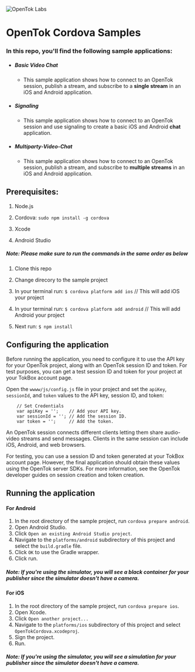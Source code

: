 ![OpenTok Labs](https://d26dzxoao6i3hh.cloudfront.net/items/0U1R0a0e2g1E361H0x3c/Image%202017-11-22%20at%2012.16.38%20PM.png?v=2507a2df)
# OpenTok Cordova Samples

### In this repo, you'll find the following sample applications:

* ##### Basic Video Chat
  * This sample application shows how to connect to an OpenTok session, publish a stream, and subscribe to a **single stream** in an iOS and Android application.
* ##### Signaling
  * This sample application shows how to connect to an OpenTok session and use signaling to create a basic iOS and Android **chat** application.
* ##### Multiparty-Video-Chat
  * This sample application shows how to connect to an OpenTok session, publish a stream, and subscribe to **multiple streams** in an iOS and Android application.

## Prerequisites:

1. Node.js

2. Cordova: `sudo npm install -g cordova`

3. Xcode

4. Android Studio

##### Note: Please make sure to run the commands in the same order as below

1. Clone this repo

2. Change direcory to the sample project

3. In your terminal run: `$ cordova platform add ios` // This will add iOS your project

4. In your terminal run: `$ cordova platform add android` // This will add Android your project

5. Next run: `$ npm install`

## Configuring the application

Before running the application, you need to configure it to use the API key for your OpenTok project, along with an OpenTok session ID and token. For test purposes, you can get a test session ID and token for your project at your TokBox account page.

Open the `wwww/js/config.js` file in your project and set the `apiKey`, `sessionId`, and `token` values to the API key, session ID, and token:
```
    // Set Credentials
    var apiKey = '';    // Add your API key.
    var sessionId = ''; // Add the session ID.
    var token = '';     // Add the token.
```
An OpenTok session connects different clients letting them share audio-video streams and send messages. Clients in the same session can include iOS, Android, and web browsers.

For testing, you can use a session ID and token generated at your TokBox account page. However, the final application should obtain these values using the OpenTok server SDKs. For more information, see the OpenTok developer guides on session creation and token creation.

## Running the application

#### For Android

1. In the root directory of the sample project, run `cordova prepare android`.
2. Open Android Studio.
3. Click `Open an existing Android Studio project`.
4. Navigate to the `platforms/android` subdirectory of this project and select the `build.gradle` file.
5. Click `OK` to use the Gradle wrapper.
6. Click run.

##### Note: If you're using the simulator, you will see a black container for your publisher since the simulator doesn't have a camera.

#### For iOS

1. In the root directory of the sample project, run `cordova prepare ios`.
2. Open Xcode.
3. Click `Open another project...`
4. Navigate to the `platforms/ios` subdirectory of this project and select `OpenTokCordova.xcodeproj`.
5. Sign the project.
6. Run.

##### Note: If you're using the simulator, you will see a simulation for your publisher since the simulator doesn't have a camera.
